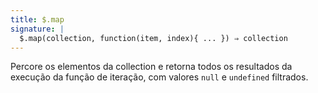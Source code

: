 ```yaml
---
title: $.map
signature: |
  $.map(collection, function(item, index){ ... }) ⇒ collection
---
```


Percore os elementos da collection e retorna todos os resultados da execução da
função de iteração, com valores `null` e `undefined` filtrados.
